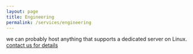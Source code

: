 ```yaml
---
layout: page
title: Engineering
permalink: /services/engineering
---
```


we can probably host anything that supports a dedicated server on Linux. [contact us for details](mailto:engineering@kunindustries.com)
